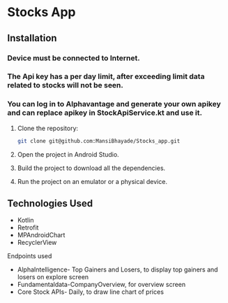 # Stocks App

## Installation

### Device must be connected to Internet. 
### The Api key has a per day limit, after exceeding limit data related to stocks will not be seen.
### You can log in to Alphavantage and generate your own apikey and can replace apikey in StockApiService.kt and use it.

1. Clone the repository:
    ```bash
    git clone git@github.com:MansiBhayade/Stocks_app.git
    ```

2. Open the project in Android Studio.

3. Build the project to download all the dependencies.

4. Run the project on an emulator or a physical device.

## Technologies Used

- Kotlin
- Retrofit
- MPAndroidChart
- RecyclerView

Endpoints used
- AlphaIntelligence- Top Gainers and Losers, to display top gainers and losers on explore screen
- Fundamentaldata-CompanyOverview, for overview screen
- Core Stock APIs- Daily, to draw line chart of prices 